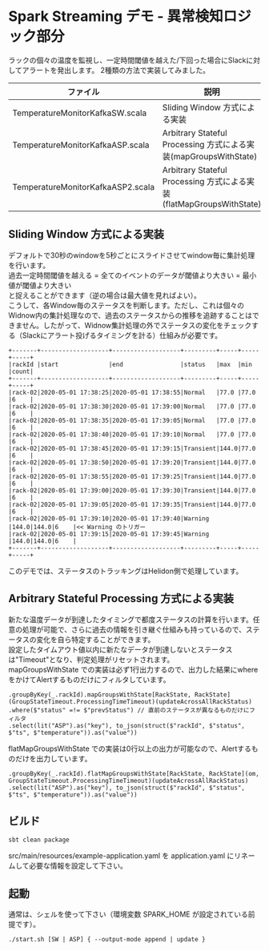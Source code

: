 # Spark Streaming デモ - 異常検知ロジック部分

ラックの個々の温度を監視し、一定時間閾値を越えた/下回った場合にSlackに対してアラートを発出します。
2種類の方法で実装してみました。  

| ファイル                           | 説明                                                                | 
|-----------------------------------|---------------------------------------------------------------------|
| TemperatureMonitorKafkaSW.scala   | Sliding Window 方式による実装                                        |
| TemperatureMonitorKafkaASP.scala  | Arbitrary Stateful Processing 方式による実装(mapGroupsWithState)     |
| TemperatureMonitorKafkaASP2.scala | Arbitrary Stateful Processing 方式による実装(flatMapGroupsWithState) |

## Sliding Window 方式による実装

デフォルトで30秒のwindowを5秒ごとにスライドさせてwindow毎に集計処理を行います。  
過去一定時間閾値を越える = 全てのイベントのデータが閾値より大きい = 最小値が閾値より大きい  
と捉えることができます（逆の場合は最大値を見ればよい）。  
こうして、各Window毎のステータスを判断します。ただし、これは個々のWidnow内の集計処理なので、過去のステータスからの推移を追跡することはできません。したがって、Widnow集計処理の外でステータスの変化をチェックする（Slackにアラート投げるタイミングを計る）仕組みが必要です。

```
+-------+-------------------+-------------------+---------+-----+-----+-----+
|rackId |start              |end                |status   |max  |min  |count|
+-------+-------------------+-------------------+---------+-----+-----+-----+
|rack-02|2020-05-01 17:38:25|2020-05-01 17:38:55|Normal   |77.0 |77.0 |6    |
|rack-02|2020-05-01 17:38:30|2020-05-01 17:39:00|Normal   |77.0 |77.0 |6    |
|rack-02|2020-05-01 17:38:35|2020-05-01 17:39:05|Normal   |77.0 |77.0 |6    |
|rack-02|2020-05-01 17:38:40|2020-05-01 17:39:10|Normal   |77.0 |77.0 |6    |
|rack-02|2020-05-01 17:38:45|2020-05-01 17:39:15|Transient|144.0|77.0 |6    |
|rack-02|2020-05-01 17:38:50|2020-05-01 17:39:20|Transient|144.0|77.0 |6    |
|rack-02|2020-05-01 17:38:55|2020-05-01 17:39:25|Transient|144.0|77.0 |6    |
|rack-02|2020-05-01 17:39:00|2020-05-01 17:39:30|Transient|144.0|77.0 |6    |
|rack-02|2020-05-01 17:39:05|2020-05-01 17:39:35|Transient|144.0|77.0 |6    |
|rack-02|2020-05-01 17:39:10|2020-05-01 17:39:40|Warning  |144.0|144.0|6    |<< Warning のトリガー
|rack-02|2020-05-01 17:39:15|2020-05-01 17:39:45|Warning  |144.0|144.0|6    |
+-------+-------------------+-------------------+---------+-----+-----+-----+
```

このデモでは、ステータスのトラッキングはHelidon側で処理しています。

## Arbitrary Stateful Processing 方式による実装

新たな温度データが到達したタイミングで都度ステータスの計算を行います。任意の処理が可能で、さらに過去の情報を引き継ぐ仕組みも持っているので、ステータスの変化を自ら特定することができます。  
設定したタイムアウト値以内に新たなデータが到達しないとステータスは"Timeout"となり、判定処理がリセットされます。  
mapGroupsWithState での実装は必ず1行出力するので、出力した結果にwhereをかけてAlertするものだけにフィルタしています。

```
.groupByKey(_.rackId).mapGroupsWithState[RackState, RackState](GroupStateTimeout.ProcessingTimeTimeout)(updateAcrossAllRackStatus)
.where($"status" =!= $"prevStatus") // 直前のステータスが異なるものだけにフィルタ
.select(lit("ASP").as("key"), to_json(struct($"rackId", $"status", $"ts", $"temperature")).as("value"))
```

flatMapGroupsWithState での実装は0行以上の出力が可能なので、Alertするものだけを出力しています。

```
.groupByKey(_.rackId).flatMapGroupsWithState[RackState, RackState](om, GroupStateTimeout.ProcessingTimeTimeout)(updateAcrossAllRackStatus)
.select(lit("ASP").as("key"), to_json(struct($"rackId", $"status", $"ts", $"temperature")).as("value"))
```

## ビルド
```
sbt clean package
```
src/main/resources/example-application.yaml を application.yaml にリネームして必要な情報を設定して下さい。

## 起動

通常は、シェルを使って下さい（環境変数 SPARK_HOME が設定されている前提です）。

```
./start.sh [SW | ASP] { --output-mode append | update }
```
